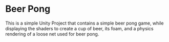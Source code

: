 # Beer Pong
 
This is a simple Unity Project that contains a simple beer pong game, while displaying the shaders to create a cup of beer, its foam, and a physics rendering of a loose net used for beer pong.
